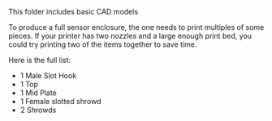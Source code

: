 This folder includes basic CAD models

To produce a full sensor enclosure, the one needs to print multiples of some pieces. If your printer has two nozzles and a large enough print bed, you could try printing two of the items together to save time.

Here is the full list:

- 1 Male Slot Hook
- 1 Top
- 1 Mid Plate
- 1 Female slotted shrowd
- 2 Shrowds

